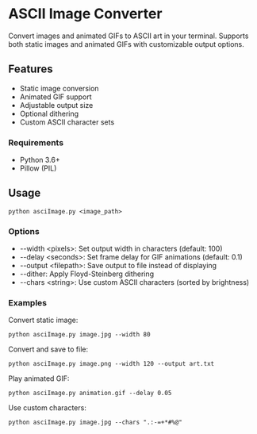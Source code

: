 # ASCII Image Converter

Convert images and animated GIFs to ASCII art in your terminal. Supports both static images and animated GIFs with customizable output options.

## Features
- Static image conversion
- Animated GIF support
- Adjustable output size
- Optional dithering
- Custom ASCII character sets

### Requirements
- Python 3.6+
- Pillow (PIL)

## Usage


```
python asciImage.py <image_path>
```

### Options
* --width \<pixels>: Set output width in characters (default: 100)
* --delay \<seconds>: Set frame delay for GIF animations (default: 0.1)
* --output \<filepath>: Save output to file instead of displaying
* --dither: Apply Floyd-Steinberg dithering
* --chars \<string>: Use custom ASCII characters (sorted by brightness)

### Examples
Convert static image:
```
python asciImage.py image.jpg --width 80
```
Convert and save to file:
```
python asciImage.py image.png --width 120 --output art.txt
```
Play animated GIF:
```
python asciImage.py animation.gif --delay 0.05
```
Use custom characters:
```
python asciImage.py image.jpg --chars ".:-=+*#%@"
```
